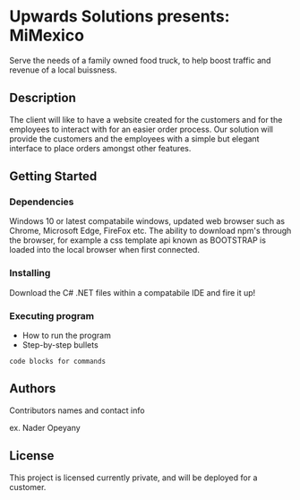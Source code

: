 # Upwards Solutions presents: MiMexico

Serve the needs of a family owned food truck, to help boost traffic and revenue of a local buissness. 

## Description

The client will like to have a website created for the customers and for the employees to interact with for an easier order process. Our solution will provide the customers and the employees with a simple but elegant interface to place orders amongst other features. 

## Getting Started

### Dependencies
Windows 10 or latest compatabile windows, updated web browser such as Chrome, Microsoft Edge, FireFox etc. The ability to download npm's through the browser, for example a css template api known as BOOTSTRAP is loaded into the local browser when first connected. 

### Installing

Download the C# .NET files within a compatabile IDE and fire it up!

### Executing program

* How to run the program
* Step-by-step bullets
```
code blocks for commands
```


## Authors

Contributors names and contact info

ex. Nader Opeyany


## License

This project is licensed currently private, and will be deployed for a customer. 


